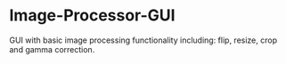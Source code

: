 # Image-Processor-GUI
GUI with basic image processing functionality including: flip, resize, crop and gamma correction. 
